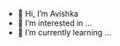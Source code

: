 - 👋 Hi, I’m Avishka
- 👀 I’m interested in ...
- 🌱 I’m currently learning ...


<!---
IT22217622/IT22217622 is a ✨ special ✨ repository because its `README.md` (this file) appears on your GitHub profile.
You can click the Preview link to take a look at your changes.
--->
